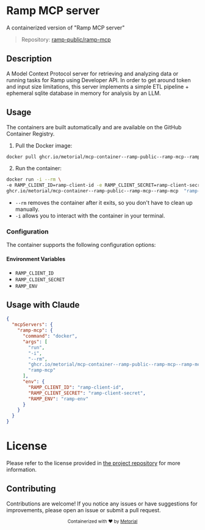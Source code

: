 
# Ramp MCP server

A containerized version of "Ramp MCP server"

> Repository: [ramp-public/ramp-mcp](https://github.com/ramp-public/ramp-mcp)

## Description

A Model Context Protocol server for retrieving and analyzing data or running tasks for Ramp using Developer API. In order to get around token and input size limitations, this server implements a simple ETL pipeline + ephemeral sqlite database in memory for analysis by an LLM.


## Usage

The containers are built automatically and are available on the GitHub Container Registry.

1. Pull the Docker image:

```bash
docker pull ghcr.io/metorial/mcp-container--ramp-public--ramp-mcp--ramp-mcp
```

2. Run the container:

```bash
docker run -i --rm \ 
-e RAMP_CLIENT_ID=ramp-client-id -e RAMP_CLIENT_SECRET=ramp-client-secret -e RAMP_ENV=ramp-env \
ghcr.io/metorial/mcp-container--ramp-public--ramp-mcp--ramp-mcp  "ramp-mcp"
```

- `--rm` removes the container after it exits, so you don't have to clean up manually.
- `-i` allows you to interact with the container in your terminal.



### Configuration

The container supports the following configuration options:




#### Environment Variables

- `RAMP_CLIENT_ID`
- `RAMP_CLIENT_SECRET`
- `RAMP_ENV`




## Usage with Claude

```json
{
  "mcpServers": {
    "ramp-mcp": {
      "command": "docker",
      "args": [
        "run",
        "-i",
        "--rm",
        "ghcr.io/metorial/mcp-container--ramp-public--ramp-mcp--ramp-mcp",
        "ramp-mcp"
      ],
      "env": {
        "RAMP_CLIENT_ID": "ramp-client-id",
        "RAMP_CLIENT_SECRET": "ramp-client-secret",
        "RAMP_ENV": "ramp-env"
      }
    }
  }
}
```

# License

Please refer to the license provided in [the project repository](https://github.com/ramp-public/ramp-mcp) for more information.

## Contributing

Contributions are welcome! If you notice any issues or have suggestions for improvements, please open an issue or submit a pull request.

<div align="center">
  <sub>Containerized with ❤️ by <a href="https://metorial.com">Metorial</a></sub>
</div>
  